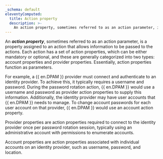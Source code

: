 ```yaml
---
_schema: default
eleventyComputed:
  title: Action property
  description: >-
    An action property, sometimes referred to as an action parameter, is a property assigned to an action that allows information to be passed to the actions.
---
```

An ***action property***, sometimes referred to as an action parameter, is a property assigned to an action that allows information to be passed to the actions. Each action has a set of action properties, which can be either mandatory or optional, and these are generally categorized into two types: account properties and provider properties. Essentially, action properties function as parameters.

For example, a {{ en.DPAM }} provider must connect and authenticate to an identity provider. To achieve this, it typically requires a username and password. During the password rotation action, {{ en.DPAM }} would use a username and password as provider action properties to supply this information. Additionally, the identity provider may have user accounts that {{ en.DPAM }} needs to manage. To change account passwords for each user account on that provider, {{ en.DPAM }} would use an account action property.

Provider properties are action properties required to connect to the identity provider once per password rotation session, typically using an administrative account with permissions to enumerate accounts.

Account properties are action properties associated with individual accounts on an identity provider, such as username, password, and location.